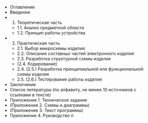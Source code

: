 - Оглавление
- Введение
- 1. Теоретическая часть
	- 1.1. Анализ предметной области
	- 1.2. Принцип работы устройства
- 2. Практическая часть
	- 2.1. Выбор микросхемы изделия
	- 2.2. Описание составных частей электронного изделия
	- 2.3. Разработка структурной схемы изделия
	- (2.4. Кодирование)
	- 2.4. (2.5.) Разработка принципиальной или функциональной схемы изделия
	- 2.5. (2.6.) Тестирование работы изделия
- Заключение
- Список литературы (по алфавиту, не менее 10 источников с ссылками в тексте)
- Приложение 1. Техническое задание
- (Приложение 2. Схемы и диаграммы)
- (Приложение 3. Текст программы)
- Приложение 4. Руководство п
